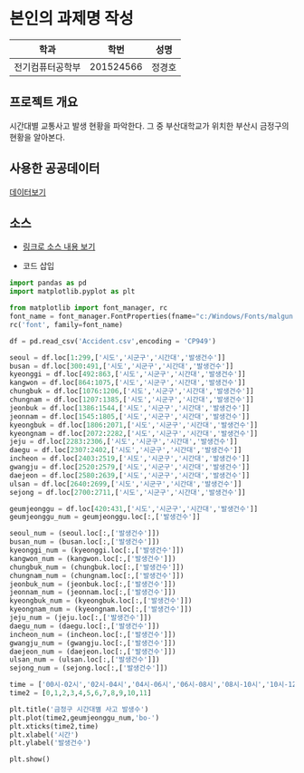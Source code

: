 # 본인의 과제명 작성

학과 | 학번 | 성명
---- | ---- | ---- 
전기컴퓨터공학부 |201524566 | 정경호


## 프로젝트 개요
시간대별 교통사고 발생 현황을 파악한다. 그 중 부산대학교가 위치한 부산시 금정구의 현황을 알아본다.

## 사용한 공공데이터 
[데이터보기](https://github.com/cybermin/python2019/blob/master/%EB%B6%80%EC%82%B0%EA%B5%90%ED%86%B5%EA%B3%B5%EC%82%AC_%EB%8F%84%EC%8B%9C%EC%B2%A0%EB%8F%84%EC%97%AD%EC%82%AC%EC%A0%95%EB%B3%B4_20190520.csv)

## 소스
* [링크로 소스 내용 보기](https://github.com/cybermin/python2019/blob/master/tes.py) 

* 코드 삽입
~~~python
import pandas as pd
import matplotlib.pyplot as plt

from matplotlib import font_manager, rc
font_name = font_manager.FontProperties(fname="c:/Windows/Fonts/malgun.ttf").get_name()
rc('font', family=font_name)

df = pd.read_csv('Accident.csv',encoding = 'CP949')

seoul = df.loc[1:299,['시도','시군구','시간대','발생건수']]
busan = df.loc[300:491,['시도','시군구','시간대','발생건수']]
kyeonggi = df.loc[492:863,['시도','시군구','시간대','발생건수']]
kangwon = df.loc[864:1075,['시도','시군구','시간대','발생건수']]
chungbuk = df.loc[1076:1206,['시도','시군구','시간대','발생건수']]
chungnam = df.loc[1207:1385,['시도','시군구','시간대','발생건수']]
jeonbuk = df.loc[1386:1544,['시도','시군구','시간대','발생건수']]
jeonnam = df.loc[1545:1805,['시도','시군구','시간대','발생건수']]
kyeongbuk = df.loc[1806:2071,['시도','시군구','시간대','발생건수']]
kyeongnam = df.loc[2072:2282,['시도','시군구','시간대','발생건수']]
jeju = df.loc[2283:2306,['시도','시군구','시간대','발생건수']]
daegu = df.loc[2307:2402,['시도','시군구','시간대','발생건수']]
incheon = df.loc[2403:2519,['시도','시군구','시간대','발생건수']]
gwangju = df.loc[2520:2579,['시도','시군구','시간대','발생건수']]
daejeon = df.loc[2580:2639,['시도','시군구','시간대','발생건수']]
ulsan = df.loc[2640:2699,['시도','시군구','시간대','발생건수']]
sejong = df.loc[2700:2711,['시도','시군구','시간대','발생건수']]

geumjeonggu = df.loc[420:431,['시도','시군구','시간대','발생건수']]
geumjeonggu_num = geumjeonggu.loc[:,['발생건수']]

seoul_num = (seoul.loc[:,['발생건수']])
busan_num = (busan.loc[:,['발생건수']])
kyeonggi_num = (kyeonggi.loc[:,['발생건수']])
kangwon_num = (kangwon.loc[:,['발생건수']])
chungbuk_num = (chungbuk.loc[:,['발생건수']])
chungnam_num = (chungnam.loc[:,['발생건수']])
jeonbuk_num = (jeonbuk.loc[:,['발생건수']])
jeonnam_num = (jeonnam.loc[:,['발생건수']])
kyeongbuk_num = (kyeongbuk.loc[:,['발생건수']])
kyeongnam_num = (kyeongnam.loc[:,['발생건수']])
jeju_num = (jeju.loc[:,['발생건수']])
daegu_num = (daegu.loc[:,['발생건수']])
incheon_num = (incheon.loc[:,['발생건수']])
gwangju_num = (gwangju.loc[:,['발생건수']])
daejeon_num = (daejeon.loc[:,['발생건수']])
ulsan_num = (ulsan.loc[:,['발생건수']])
sejong_num = (sejong.loc[:,['발생건수']])

time = ['00시-02시','02시-04시','04시-06시','06시-08시','08시-10시','10시-12시','12시-14시','14시-16시','16시-18시','18시-20시','20시-22시','22시-0시']
time2 = [0,1,2,3,4,5,6,7,8,9,10,11]

plt.title('금정구 시간대별 사고 발생수')
plt.plot(time2,geumjeonggu_num,'bo-')
plt.xticks(time2,time)
plt.xlabel('시간')
plt.ylabel('발생건수')

plt.show()

~~~
